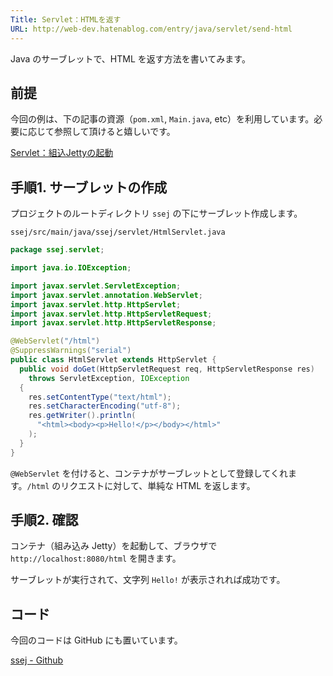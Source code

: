 ```yaml
---
Title: Servlet：HTMLを返す
URL: http://web-dev.hatenablog.com/entry/java/servlet/send-html
---
```


Java のサーブレットで、HTML を返す方法を書いてみます。


## 前提
今回の例は、下の記事の資源（`pom.xml`, `Main.java`, etc）を利用しています。必要に応じて参照して頂けると嬉しいです。

[Servlet：組込Jettyの起動](/entry/java/servlet/run-embedded-jetty)


## 手順1. サーブレットの作成
プロジェクトのルートディレクトリ `ssej` の下にサーブレット作成します。

`ssej/src/main/java/ssej/servlet/HtmlServlet.java`

```java
package ssej.servlet;

import java.io.IOException;

import javax.servlet.ServletException;
import javax.servlet.annotation.WebServlet;
import javax.servlet.http.HttpServlet;
import javax.servlet.http.HttpServletRequest;
import javax.servlet.http.HttpServletResponse;

@WebServlet("/html")
@SuppressWarnings("serial")
public class HtmlServlet extends HttpServlet {
  public void doGet(HttpServletRequest req, HttpServletResponse res)
    throws ServletException, IOException
  {
    res.setContentType("text/html");
    res.setCharacterEncoding("utf-8");
    res.getWriter().println(
      "<html><body><p>Hello!</p></body></html>"
    );
  }
}
```

`@WebServlet` を付けると、コンテナがサーブレットとして登録してくれます。`/html` のリクエストに対して、単純な HTML を返します。


## 手順2. 確認
コンテナ（組み込み Jetty）を起動して、ブラウザで `http://localhost:8080/html` を開きます。

サーブレットが実行されて、文字列 `Hello!` が表示されれば成功です。


## コード
今回のコードは GitHub にも置いています。

[ssej - Github](https://github.com/mamorum/blog/tree/master/code/servlet/ssej)
